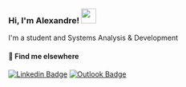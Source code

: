 ### Hi, I'm Alexandre! <img src="https://media.giphy.com/media/hvRJCLFzcasrR4ia7z/giphy.gif" width="30" >

I'm a student and Systems Analysis & Development

#### 💬 Find me elsewhere


[![Linkedin Badge](https://img.shields.io/badge/-Linkedin-blue?style=flat-square&logo=Linkedin&logoColor=white&link=https://www.linkedin.com/in/alexandrerodriguesd/)](https://www.linkedin.com/in/alexandrerodriguesd/) 
[![Outlook Badge](https://img.shields.io/badge/-alexandreix@hotmail.com-c14438?style=flat-square&logo=Gmail&logoColor=white&link=mailto:alexandreix@hotmail.com)](mailto:alexandreix@hotmail.com)



<!--
**alexandreix/alexandreix** is a ✨ _special_ ✨ repository because its `README.md` (this file) appears on your GitHub profile.

Here are some ideas to get you started:

- 🔭 I’m currently working on ...
- 🌱 I’m currently learning ...
- 👯 I’m looking to collaborate on ...
- 🤔 I’m looking for help with ...
- 💬 Ask me about ...
- 📫 How to reach me: ...
- 😄 Pronouns: ...
- ⚡ Fun fact: ...
-->
